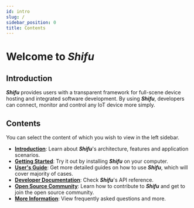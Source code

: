 ```yaml
---
id: intro
slug: /
sidebar_position: 0
title: Contents
---
```


# Welcome to ***Shifu***

## Introduction

***Shifu*** provides users with a transparent framework for full-scene device hosting and integrated software development. By using ***Shifu***, developers can connect, monitor and control any IoT device more simply. 

## Contents

You can select the content of which you wish to view in the left sidebar.

- [**Introduction**](./introduction/): Learn about ***Shifu***'s architecture, features and application scenarios.
- [**Getting Started**](./tutorials/): Try it out by installing ***Shifu*** on your computer.
- [**User's Guide**](./guides/): Get more detailed guides on how to use ***Shifu***, which will cover majority of cases.
- [**Developer Documentation**](./references/): Check ***Shifu***'s API reference.
- [**Open Source Community**](./community/): Learn how to contribute to ***Shifu*** and get to join the open source community.
- [**More Information**](./more/): View frequently asked questions and more.
